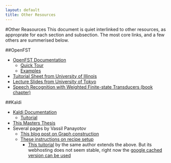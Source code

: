 ```yaml
---
layout: default
title: Other Resources
---
```

#Other Reasources
This document is quiet interlinked to other resources, as approprate for each section and subsection.
The most core links, and a few others are summerised below.


##OpenFST

- [OpenFST Documentation](http://www.openfst.org/twiki/bin/view/FST/WebHome)
	- [Quick Tour](http://www.openfst.org/twiki/bin/view/FST/FstQuickTour)
	- [Examples](http://www.openfst.org/twiki/bin/view/FST/FstExamples)
 - [Tuitorial Sheet from University of Illinois](http://www.isle.illinois.edu/sst/courses/minicourses/2009/lecture6.pdf)
 - [Lecture Slides from University of Tokyo](http://www.gavo.t.u-tokyo.ac.jp/~novakj/wfst-algorithms.pdf)
 - [Speech Recognition with Weighted Finite-state Transducers (book chapter)](http://www.cs.nyu.edu/~mohri/pub/hbka.pdf)


##Kaldi

 - [Kaldi Documentation](http://kaldi.sourceforge.net/)
	- [Tuitorial](http://kaldi.sourceforge.net/tutorial.html)
 - [This Masters Thesis](https://github.com/oplatek/kaldi-thesis/blob/master/text/tags/oplatek_thesis013.pdf?raw=true)
 - Several pages by Vassil Panayotov
	- [This blog post on Graph construction](http://vpanayotov.blogspot.com.au/2012/06/kaldi-decoding-graph-construction.html) 
	- [These instructions on recipe setup](http://vpanayotov.blogspot.com.au/2012/02/poor-mans-kaldi-recipe-setup.html)
		- [This tuitorial](http://analytcz.com/kaldi-hybrid-mlphmm-asr-2/) by the same author extends the above. But its webhosting does not seem stable, right now the [google cached version can be used](http://webcache.googleusercontent.com/search?q=cache:z-MGlCv917sJ:analytcz.com/kaldi-hybrid-mlphmm-asr-2/)

